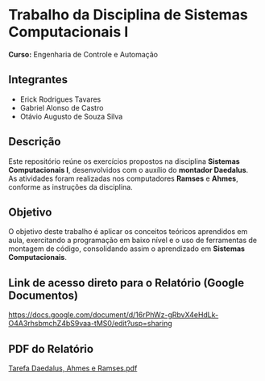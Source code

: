 # Trabalho da Disciplina de Sistemas Computacionais I  
**Curso:** Engenharia de Controle e Automação  

## Integrantes
- Erick Rodrigues Tavares  
- Gabriel Alonso de Castro  
- Otávio Augusto de Souza Silva
## Descrição
Este repositório reúne os exercícios propostos na disciplina **Sistemas Computacionais I**, desenvolvidos com o auxílio do **montador Daedalus**.  
As atividades foram realizadas nos computadores **Ramses** e **Ahmes**, conforme as instruções da disciplina.  

## Objetivo
O objetivo deste trabalho é aplicar os conceitos teóricos aprendidos em aula, exercitando a programação em baixo nível e o uso de ferramentas de montagem de código, consolidando assim o aprendizado em **Sistemas Computacionais**.

## Link de acesso direto para o Relatório (Google Documentos)
https://docs.google.com/document/d/16rPhWz-gRbvX4eHdLk-O4A3rhsbmchZ4bS9vaa-tMS0/edit?usp=sharing
## PDF do Relatório
[Tarefa Daedalus, Ahmes e Ramses.pdf](https://github.com/user-attachments/files/22180789/Tarefa.Daedalus.Ahmes.e.Ramses.pdf)
